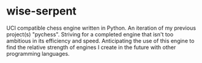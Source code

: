 # wise-serpent
UCI compatible chess engine written in Python. An iteration of my previous project(s) "pychess". Striving for a completed engine that isn't too ambitious in its efficiency and speed. Anticipating the use of this engine to find the relative strength of engines I create in the future with other programming languages.
